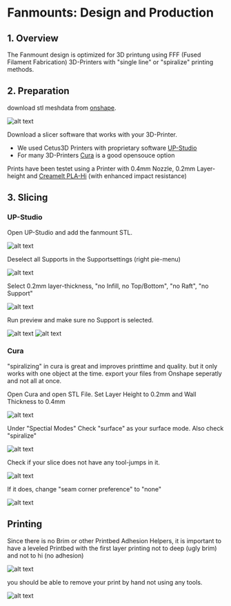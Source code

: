# Fanmounts: Design and Production

## 1. Overview
The Fanmount design is optimized for 3D printung using FFF (Fused Filament Fabrication) 3D-Printers with "single line" or "spiralize" printing methods.

## 2. Preparation
download stl meshdata from [onshape](https://cad.onshape.com/documents/ddcfb6dbc3c0995de12410c0/w/e1e02359f36b82ffcb0b930d/e/50f627a52f1a834841422c1a).

![alt text](../../assets/pix/fans/onshape_export.gif)

Download a slicer software that works with your 3D-Printer.

- We used Cetus3D Printers with proprietary software
[UP-Studio](https://www.cetus3d.com/download/)
- For many 3D-Printers [Cura](https://ultimaker.com/software/ultimaker-cura) is a good opensouce option

Prints have been testet using a Printer with 0.4mm Nozzle, 0.2mm Layer-height and [Creamelt PLA-Hi](https://creamelt.com/wp/de/shop/filamente/pla-hi/?v=1ee0bf89c5d1) (with enhanced impact resistance)

## 3. Slicing

### UP-Studio
Open UP-Studio and add the fanmount STL.

![alt text](../../assets/pix/fans/up_studio_open.gif)

Deselect all Supports in the Supportsettings (right pie-menu)

![alt text](../../assets/pix/fans/up_studio_deselect_support.gif)

Select 0.2mm layer-thickness, "no Infill, no Top/Bottom", "no Raft", "no Support"

![alt text](../../assets/pix/fans/up_studio_slicer_setting.gif)

Run preview and make sure no Support is selected.

![alt text](../../assets/pix/fans/up_studio_bad_support.gif)
![alt text](../../assets/pix/fans/up_studio_no_support.gif)

### Cura

"spiralizing" in cura is great and improves printtime and quality. but it only works with one object at the time. export your files from Onshape seperatly and not all at once.

Open Cura and open STL File.
Set Layer Height to 0.2mm and Wall Thickness to 0.4mm

![alt text](../../assets/pix/fans/cura_layerheight.gif)

Under "Spectial Modes" Check "surface" as your surface mode. Also check "spiralize"

![alt text](../../assets/pix/fans/cura_surfacemode.gif)

Check if your slice does not have any tool-jumps in it.

![alt text](../../assets/pix/fans/cura_spiral.gif)


If it does, change "seam corner preference" to "none"

![alt text](../../assets/pix/fans/cura_seam.gif)

## Printing

Since there is no Brim or other Printbed Adhesion Helpers, it is important to have a leveled Printbed with the first layer printing not to deep (ugly brim) and not to hi (no adhesion)

![alt text](../../assets/pix/fans/cetus_print.gif)

you should be able to remove your print by hand not using any tools.

![alt text](../../assets/pix/fans/cetus_remove.gif)
